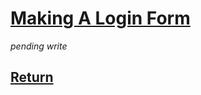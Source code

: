 # [Making A Login Form](https://docs.pipewarp.co.uk/SYSlang/#Index)

_pending write_

## [Return](https://docs.pipewarp.co.uk/SYSlang/#Index)
